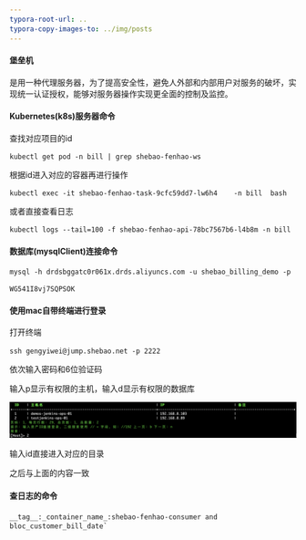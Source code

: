 ```yaml
---
typora-root-url: ..
typora-copy-images-to: ../img/posts
---
```


#### 堡垒机

是用一种代理服务器，为了提高安全性，避免人外部和内部用户对服务的破坏，实现统一认证授权，能够对服务器操作实现更全面的控制及监控。

#### Kubernetes(k8s)服务器命令

查找对应项目的id

```
kubectl get pod -n bill | grep shebao-fenhao-ws
```

根据id进入对应的容器再进行操作

```
kubectl exec -it shebao-fenhao-task-9cfc59dd7-lw6h4    -n bill  bash
```

或者直接查看日志

```
kubectl logs --tail=100 -f shebao-fenhao-api-78bc7567b6-l4b8m -n bill
```



#### 数据库(mysqlClient)连接命令

```
mysql -h drdsbggatc0r061x.drds.aliyuncs.com -u shebao_billing_demo -p
```

```
WG541I8vj7SQPSOK
```

#### 使用mac自带终端进行登录

打开终端

`ssh gengyiwei@jump.shebao.net -p 2222`

依次输入密码和6位验证码

输入p显示有权限的主机，输入d显示有权限的数据库

![image-20210727194442508](/img/posts/image-20210727194442508.png)

输入id直接进入对应的目录

之后与上面的内容一致

#### 查日志的命令

```
__tag__:_container_name_:shebao-fenhao-consumer and bloc_customer_bill_date`
```





